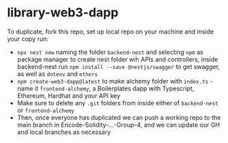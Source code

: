 # library-web3-dapp

To duplicate, fork this repo, set up local repo on your machine and inside your copy run:
- `npx nest new` naming the folder `backend-nest` and selecting `npm` as package manager to create nest folder wih APIs and controllers, inside backend-nest run `npm install --save @nestjs/swagger` to get swagger, as well as `dotenv` and `ethers`
- `npm create-web3-dapp@latest` to make alchemy folder with `index.ts` - name it `frontend-alchemy`, a Boilerplates dapp with Typescript, Ethereum, Hardhat and your API key
- Make sure to delete any `.git` folders from inside either of `backend-nest` or `frontend-alchemy`
- Then, once everyone has duplicated we can push a working repo to the main branch in Encode-Solidity-...-Group-4, and we can update our GH and local branches as necessary
